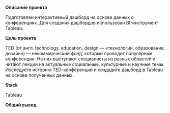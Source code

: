 **Описание проекта**

Подготовлен интерактивный дашборд на основе данных о конференциях. Для создания дашбордов использован BI-инструмент Tableau.

**Цель проекта**

TED (от англ. technology, education, design — «технологии, образование, дизайн») — некоммерческий фонд, который проводит популярные конференции. На них выступают специалисты из разных областей и читают лекции на актуальные социальные, культурные и научные темы. Исследуете историю TED-конференций и создадите дашборд в Tableau на основе полученных данных.
 
**Stack**

Tableau

**Общий вывод**


